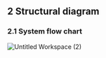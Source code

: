 ## 2 Structural diagram

### 2.1 System flow chart

![Untitled Workspace (2)](https://user-images.githubusercontent.com/98951784/153712835-2499e2e0-9d2f-4aac-9e9d-4ab76adb0901.jpg)
